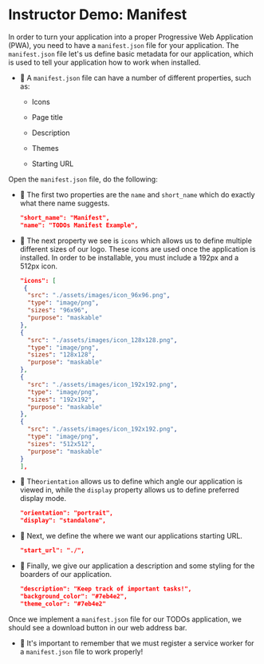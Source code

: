 # Instructor Demo: Manifest

In order to turn your application into a proper Progressive Web Application (PWA), you need to have a `manifest.json` file for your application. The `manifest.json` file let's us define basic metadata for our application, which is used to tell your application how to work when installed.

  * 🔑 A `manifest.json` file can have a number of different properties, such as:

      * Icons 

      * Page title

      * Description

      * Themes 

      * Starting URL

Open the `manifest.json` file, do the following:

  * 🔑 The first two properties are the `name` and `short_name` which do exactly what there name suggests.

      ```json
      "short_name": "Manifest",
      "name": "TODOs Manifest Example",
      ```

  * 🔑 The next property we see is `icons` which allows us to define multiple different sizes of our logo. These icons are used once the application is installed. In order to be installable, you must include a 192px and a 512px icon.

      ```json
      "icons": [
       {
        "src": "./assets/images/icon_96x96.png",
        "type": "image/png",
        "sizes": "96x96",
        "purpose": "maskable"
      },
      {
        "src": "./assets/images/icon_128x128.png",
        "type": "image/png",
        "sizes": "128x128",
        "purpose": "maskable"
      },
      {
        "src": "./assets/images/icon_192x192.png",
        "type": "image/png",
        "sizes": "192x192",
        "purpose": "maskable"
      },
      {
        "src": "./assets/images/icon_192x192.png",
        "type": "image/png",
        "sizes": "512x512",
        "purpose": "maskable"
      }
    ],
      ```

  * 🔑 The`orientation` allows us to define which angle our application is viewed in, while the  `display` property allows us to define preferred display mode.

      ```json
      "orientation": "portrait",
      "display": "standalone",
      ```

  * 🔑 Next, we define the where we want our applications starting URL.

      ```json
      "start_url": "./",
      ```

  * 🔑 Finally, we give our application a description and some styling for the boarders of our application.

      ```json
      "description": "Keep track of important tasks!",
      "background_color": "#7eb4e2",
      "theme_color": "#7eb4e2"
      ```

Once we implement a `manifest.json` file for our TODOs application, we should see a download button in our web address bar.

* 🔑 It's important to remember that we must register a service worker for a `manifest.json` file to work properly!